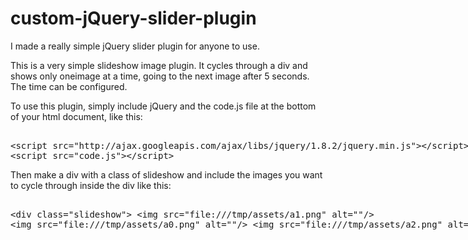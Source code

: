 custom-jQuery-slider-plugin
===========================

I made a really simple jQuery slider plugin for anyone to use.


This is a very simple slideshow image plugin. It cycles through a div and shows only oneimage at a time, going to the next image after 5 seconds. The time can be configured.

To use this plugin, simply include jQuery and the code.js file at the bottom of your html document, like this:
	<xmp>
	  <script src="http://ajax.googleapis.com/ajax/libs/jquery/1.8.2/jquery.min.js"></script>
	  <script src="code.js"></script>
	</xmp>

Then make a div with a class of slideshow and include the images you want to cycle through inside the div like this:
	<xmp>
	  <div class="slideshow">
	    <img src="cat1.jpg" alt=""/>
	    <img src="cat2.jpg" alt=""/>
	    <img src="cat3.jpg" alt=""/>
	  </div>
	</xmp>